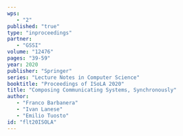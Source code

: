 ```yaml
---
wps: 
   - "2"
published: "true"
type: "inproceedings"
partner: 
   - "GSSI"
volume: "12476"
pages: "39-59"
year: 2020
publisher: "Springer"
series: "Lecture Notes in Computer Science"
booktitle: "Proceedings of ISoLA 2020"
title: "Composing Communicating Systems, Synchronously"
author: 
   - "Franco Barbanera"
   - "Ivan Lanese"
   - "Emilio Tuosto"
id: "flt20ISOLA"
---
```

